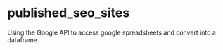 # published_seo_sites
Using the Google API to access google spreadsheets and convert into a dataframe.
